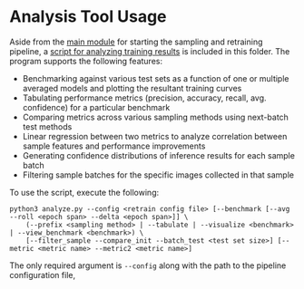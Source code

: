 # Analysis Tool Usage

Aside from the [main module](./__main__.py) for starting the sampling and retraining pipeline, a [script for analyzing training results](./analyze.py) is included in this folder. The program supports the following features:

* Benchmarking against various test sets as a function of one or multiple averaged models and plotting the resultant training curves
* Tabulating performance metrics (precision, accuracy, recall, avg. confidence) for a particular benchmark
* Comparing metrics across various sampling methods using next-batch test methods
* Linear regression between two metrics to analyze correlation between sample features and performance improvements
* Generating confidence distributions of inference results for each sample batch
* Filtering sample batches for the specific images collected in that sample

To use the script, execute the following:

```
python3 analyze.py --config <retrain config file> [--benchmark [--avg --roll <epoch span> --delta <epoch span>]] \
	(--prefix <sampling method> | --tabulate | --visualize <benchmark> | --view_benchmark <benchmark>) \
	[--filter_sample --compare_init --batch_test <test set size>] [--metric <metric name> --metric2 <metric name>]
```

The only required argument is `--config` along with the path to the pipeline configuration file, 